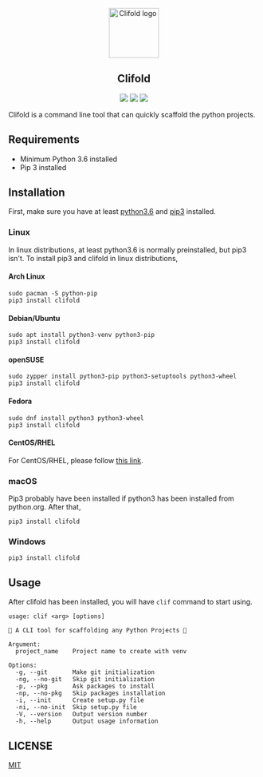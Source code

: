 <p align="center"><a href="https://ydcjeff.github.io/clifold" target="_blank" rel="noopener noreferrer"><img width="100" src="https://ydcjeff.github.io/clifold/logo.png" alt="Clifold logo"></a></p>

<h2 align="center">Clifold</h2>

<p align="center">
  <a href="https://circleci.com/gh/ydcjeff/clifold"><img src="https://circleci.com/gh/ydcjeff/clifold.svg?style=svg"></a>
  <a href="https://github.com/ydcjeff/clifold/actions"><img src="https://github.com/ydcjeff/clifold/workflows/Python%20package/badge.svg?branch=master"></a>
  <a href="https://travis-ci.com/github/ydcjeff/clifold"><img src="https://travis-ci.com/ydcjeff/clifold.svg?branch=master"></a>
</p>


Clifold is a command line tool that can quickly scaffold the python projects.

## Requirements
- Minimum Python 3.6 installed
- Pip 3 installed

## Installation

First, make sure you have at least [python3.6](https://python.org) and [pip3](https://pypi.org/project/pip/) installed.

### Linux

In linux distributions, at least python3.6 is normally preinstalled, but pip3 isn't. To install pip3 and clifold in linux distributions,

#### Arch Linux
```
sudo pacman -S python-pip
pip3 install clifold
```
#### Debian/Ubuntu
```
sudo apt install python3-venv python3-pip
pip3 install clifold
```
#### openSUSE
```
sudo zypper install python3-pip python3-setuptools python3-wheel
pip3 install clifold
```
#### Fedora
```
sudo dnf install python3 python3-wheel
pip3 install clifold
```
#### CentOS/RHEL

For CentOS/RHEL, please follow [this link](https://packaging.python.org/guides/installing-using-linux-tools/#centos-rhel).

### macOS

Pip3 probably have been installed if python3 has been installed from python.org. After that,

```
pip3 install clifold
```

### Windows
```
pip3 install clifold
```

## Usage

After clifold has been installed, you will have `clif` command to start using.

```
usage: clif <arg> [options]

🚀 A CLI tool for scaffolding any Python Projects 🚀

Argument:
  project_name    Project name to create with venv

Options:
  -g, --git       Make git initialization
  -ng, --no-git   Skip git initialization
  -p, --pkg       Ask packages to install
  -np, --no-pkg   Skip packages installation
  -i, --init      Create setup.py file
  -ni, --no-init  Skip setup.py file
  -V, --version   Output version number
  -h, --help      Output usage information
```

## LICENSE

[MIT](https://opensource.org/licenses/MIT)